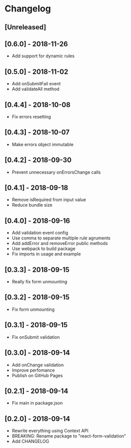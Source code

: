 # Changelog

## [Unreleased]

## [0.6.0] - 2018-11-26

- Add support for dynamic rules

## [0.5.0] - 2018-11-02

- Add onSubmitFail event
- Add validateAll method

## [0.4.4] - 2018-10-08

- Fix errors resetting

## [0.4.3] - 2018-10-07

- Make errors object immutable

## [0.4.2] - 2018-09-30

- Prevent unnecessary onErrorsChange calls

## [0.4.1] - 2018-09-18

- Remove isRequired from input value
- Reduce bundle size

## [0.4.0] - 2018-09-16

- Add validation event config
- Use comma to separate multiple rule agruments
- Add addError and removeError public methods
- Use webpack to build package
- Fix imports in usage and example

## [0.3.3] - 2018-09-15

- Really fix form unmounting

## [0.3.2] - 2018-09-15

- Fix form unmounting

## [0.3.1] - 2018-09-15

- Fix onSubmit validation

## [0.3.0] - 2018-09-14

- Add onChange validation
- Improve perfomance
- Publish on GitHub Pages

## [0.2.1] - 2018-09-14

- Fix main in package.json

## [0.2.0] - 2018-09-14

- Rewrite everything using Context API
- BREAKING: Rename package to "react-form-validation"
- Add CHANGELOG
